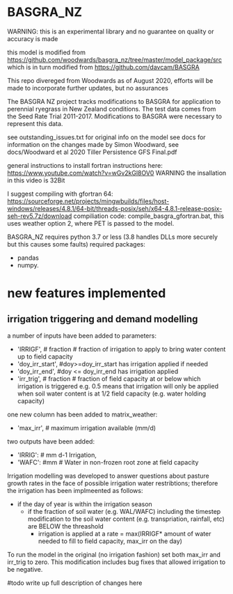 # BASGRA_NZ

WARNING: this is an experimental library and no guarantee on quality or accuracy is made

this model is modified from https://github.com/woodwards/basgra_nz/tree/master/model_package/src
which is in turn modified from https://github.com/davcam/BASGRA

This repo divereged from Woodwards as of August 2020, efforts will be made to incorporate further updates, but no assurances

The BASGRA NZ project tracks modifications to BASGRA for application to perennial ryegrass in New Zealand conditions.
The test data comes from the Seed Rate Trial 2011-2017. Modifications to BASGRA were necessary to represent this data.

see outstanding_issues.txt
for original info on the model see docs
for information on the changes made by Simon Woodward, see docs/Woodward et al 2020 Tiller Persistence GFS Final.pdf


general instructions to install fortran instructions here: https://www.youtube.com/watch?v=wGv2kGl8OV0 
WARNING the insallation in this video is 32Bit

I suggest compiling with gfortran 64:
   https://sourceforge.net/projects/mingwbuilds/files/host-windows/releases/4.8.1/64-bit/threads-posix/seh/x64-4.8.1-release-posix-seh-rev5.7z/download
compiliation code: compile_basgra_gfortran.bat, this uses weather option 2, where PET is passed to the model.

BASGRA_NZ requires python 3.7 or less (3.8 handles DLLs more securely but this causes some faults)
required packages: 
* pandas
* numpy.

# new features implemented

## irrigation triggering and demand modelling

a number of inputs have been added to parameters:
* 'IRRIGF',  # fraction # fraction of irrigation to apply to bring water content up to field capacity
* 'doy_irr_start', #doy>=doy_irr_start has irrigation applied if needed
* 'doy_irr_end',  #doy <= doy_irr_end has irrigation applied
* 'irr_trig',  # fraction # fraction of field capacity at or below which irrigation is triggered e.g. 0.5 means that irrigation will only be applied when soil water content is at 1/2 field capacity (e.g. water holding capacity)

one new column has been added to matrix_weather:
* 'max_irr',  # maximum irrigation available (mm/d)

two outputs have been added:

* 'IRRIG':  # mm d-1 Irrigation,
* 'WAFC': #mm # Water in non-frozen root zone at field capacity

Irrigation modelling was developed to answer questions about pasture growth rates in the face of possible irrigation water restribtions; therefore the irrigation has been implmeented as follows:

* if the day of year is within the irrigation season
    * if the fraction of soil water (e.g. WAL/WAFC) including the timestep modification to the soil water content (e.g. transpriation, rainfall, etc) are BELOW the threashold
        * irrigation is applied at a rate = max(IRRIGF* amount of water needed to fill to field capacity, max_irr on the day)  
    
To run the model in the original (no irrigation fashion) set both max_irr and irr_trig to zero.
This modification includes bug fixes that allowed irrigation to be negative.

#todo write up full description of changes here    
